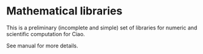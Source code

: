 # Mathematical libraries

This is a preliminary (incomplete and simple) set of libraries for
numeric and scientific computation for Ciao.

See manual for more details.




